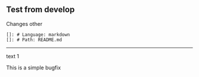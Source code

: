 ## Test from develop
Changes
other 
       
    []: # Language: markdown
    []: # Path: README.md

----
text
1

This is a simple bugfix

